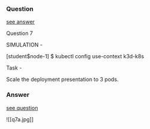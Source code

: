 ### Question

[see answer](#answer)

Question 7

SIMULATION -

[student$node-1] $ kubectl config use-context k3d-k8s

Task -

Scale the deployment presentation to 3 pods.
























### Answer

[see question](#question)

![[q7a.jpg]]
